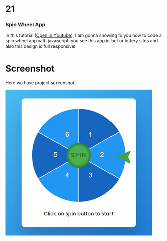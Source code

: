 #  21

### Spin Wheel App
In this tutorial ([Open in Youtube](https://youtu.be/ZBHbmSfFPyk)),  I am gonna showing to you how to code a spin wheel app with javascript. you see this app in bet or lottery sites and also this design is full responsive❗️

# Screenshot
Here we have project screenshot :


![screenshot](screenshot.jpg)